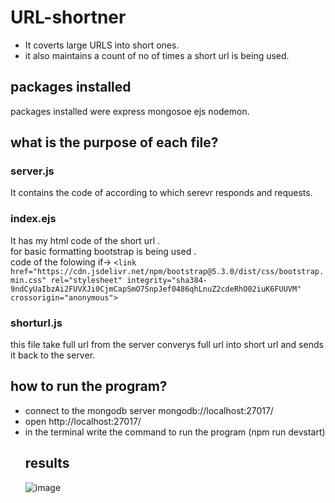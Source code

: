 # URL-shortner
+ It coverts large URLS into short ones.
+ it also maintains a count of no of times a short url is being used.
## packages installed
packages installed were express mongosoe ejs nodemon.
## what is the purpose of each file?
### server.js
It contains the code of according to which serevr responds and requests.
### index.ejs
It has my html code of the short url .    
for basic formatting bootstrap is being used .    
code of the folowing if->
`<link href="https://cdn.jsdelivr.net/npm/bootstrap@5.3.0/dist/css/bootstrap.min.css" rel="stylesheet" integrity="sha384-9ndCyUaIbzAi2FUVXJi0CjmCapSmO7SnpJef0486qhLnuZ2cdeRhO02iuK6FUUVM" crossorigin="anonymous">`
### shorturl.js
this file take full url from the server converys full url into short url and sends it back to the server.
## how to run the program?
+ connect to the mongodb server mongodb://localhost:27017/
+ open http://localhost:27017/ 
+ in the terminal write the command to run the program (npm run devstart)
  ## results
  ![image](https://github.com/mananbaldwa0/URL-shortner/assets/101255479/79b488d8-9841-4064-8841-3fdce53dd3a4)

  



